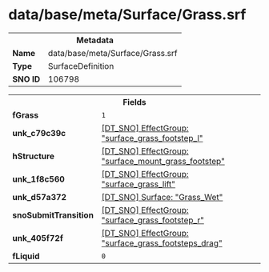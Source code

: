 <h1>data/base/meta/Surface/Grass.srf</h1><table><tr><th colspan="100%">Metadata</th></tr><tr><td><b>Name</b></td><td>data/base/meta/Surface/Grass.srf</td></tr><tr><td><b>Type</b></td><td>SurfaceDefinition</td></tr><tr><td><b>SNO ID</b></td><td>106798</td></tr></table>

<table><tr><th colspan="100%">Fields</th></tr><tr><td><b>fGrass</b></td><td><code>1</code></td></tr><tr><td><b>unk_c79c39c</b></td><td><a href="..\EffectGroup\surface_grass_footstep_l.efg.md">[DT_SNO] EffectGroup: "surface_grass_footstep_l"</a></td></tr><tr><td><b>hStructure</b></td><td><a href="..\EffectGroup\surface_mount_grass_footstep.efg.md">[DT_SNO] EffectGroup: "surface_mount_grass_footstep"</a></td></tr><tr><td><b>unk_1f8c560</b></td><td><a href="..\EffectGroup\surface_grass_lift.efg.md">[DT_SNO] EffectGroup: "surface_grass_lift"</a></td></tr><tr><td><b>unk_d57a372</b></td><td><a href="Grass_Wet.srf.md">[DT_SNO] Surface: "Grass_Wet"</a></td></tr><tr><td><b>snoSubmitTransition</b></td><td><a href="..\EffectGroup\surface_grass_footstep_r.efg.md">[DT_SNO] EffectGroup: "surface_grass_footstep_r"</a></td></tr><tr><td><b>unk_405f72f</b></td><td><a href="..\EffectGroup\surface_grass_footsteps_drag.efg.md">[DT_SNO] EffectGroup: "surface_grass_footsteps_drag"</a></td></tr><tr><td><b>fLiquid</b></td><td><code>0</code></td></tr></table>

